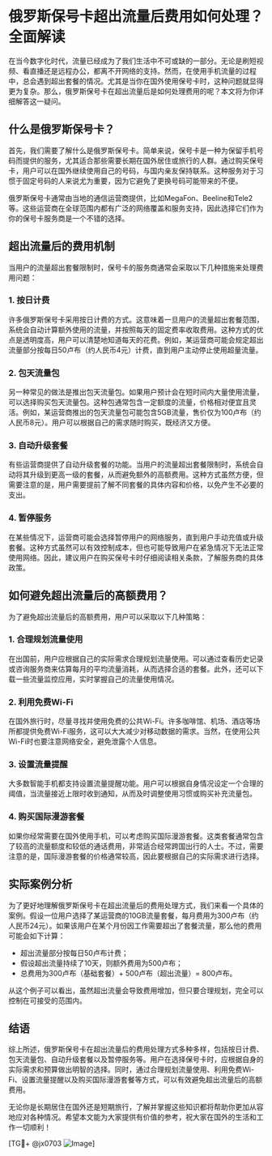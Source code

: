 # 俄罗斯保号卡超出流量后费用如何处理？全面解读

在当今数字化时代，流量已经成为了我们生活中不可或缺的一部分。无论是刷短视频、看直播还是远程办公，都离不开网络的支持。然而，在使用手机流量的过程中，总会遇到超出套餐的情况。尤其是当你在国外使用保号卡时，这种问题就显得更为复杂。那么，俄罗斯保号卡在超出流量后是如何处理费用的呢？本文将为你详细解答这一疑问。

## 什么是俄罗斯保号卡？

首先，我们需要了解什么是俄罗斯保号卡。简单来说，保号卡是一种为保留手机号码而提供的服务，尤其适合那些需要长期在国外居住或旅行的人群。通过购买保号卡，用户可以在国外继续使用自己的号码，与国内亲友保持联系。这种服务对于习惯于固定号码的人来说尤为重要，因为它避免了更换号码可能带来的不便。

俄罗斯保号卡通常由当地的通信运营商提供，比如MegaFon、Beeline和Tele2等。这些运营商在全球范围内都有广泛的网络覆盖和服务支持，因此选择它们作为你的保号卡服务商是一个不错的选择。

## 超出流量后的费用机制

当用户的流量超出套餐限制时，保号卡的服务商通常会采取以下几种措施来处理费用问题：

### 1. **按日计费**
许多俄罗斯保号卡采用按日计费的方式。这意味着一旦用户的流量超出套餐范围，系统会自动计算额外使用的流量，并按照每天的固定费率收取费用。这种方式的优点是透明度高，用户可以清楚地知道每天的花费。例如，某运营商可能会规定超出流量部分按每日50卢布（约人民币4元）计费，直到用户主动停止使用超量流量。

### 2. **包天流量包**
另一种常见的做法是推出包天流量包。如果用户预计会在短时间内大量使用流量，可以选择购买包天流量包。这种包通常包含一定额度的流量，价格相对便宜且灵活。例如，某运营商推出的包天流量包可能包含5GB流量，售价仅为100卢布（约人民币8元）。用户可以根据自己的需求随时购买，既经济又方便。

### 3. **自动升级套餐**
有些运营商提供了自动升级套餐的功能。当用户的流量超出套餐限制时，系统会自动将其升级到更高一级的套餐，从而避免额外的高额费用。这种方式虽然方便，但需要注意的是，用户需要提前了解不同套餐的具体内容和价格，以免产生不必要的支出。

### 4. **暂停服务**
在某些情况下，运营商可能会选择暂停用户的网络服务，直到用户手动充值或升级套餐。这种方式虽然可以有效控制成本，但也可能导致用户在紧急情况下无法正常使用网络。因此，建议用户在购买保号卡时仔细阅读相关条款，了解服务商的具体政策。

## 如何避免超出流量后的高额费用？

为了避免超出流量后的高额费用，用户可以采取以下几种策略：

### 1. **合理规划流量使用**
在出国前，用户应根据自己的实际需求合理规划流量使用。可以通过查看历史记录或咨询服务商来估算每月的平均流量消耗，从而选择合适的套餐。此外，还可以下载一些流量监控应用，实时掌握自己的流量使用情况。

### 2. **利用免费Wi-Fi**
在国外旅行时，尽量寻找并使用免费的公共Wi-Fi。许多咖啡馆、机场、酒店等场所都提供免费Wi-Fi服务，这可以大大减少对移动数据的需求。当然，在使用公共Wi-Fi时也要注意网络安全，避免泄露个人信息。

### 3. **设置流量提醒**
大多数智能手机都支持设置流量提醒功能。用户可以根据自身情况设定一个合理的阈值，当流量接近上限时收到通知，从而及时调整使用习惯或购买补充流量包。

### 4. **购买国际漫游套餐**
如果你经常需要在国外使用手机，可以考虑购买国际漫游套餐。这类套餐通常包含了较高的流量额度和较低的通话费用，非常适合经常跨国出行的人士。不过，需要注意的是，国际漫游套餐的价格通常较高，因此要根据自己的实际需求进行选择。

## 实际案例分析

为了更好地理解俄罗斯保号卡在超出流量后的费用处理方式，我们来看一个具体的案例。假设一位用户选择了某运营商的10GB流量套餐，每月费用为300卢布（约人民币24元）。如果该用户在某个月份因工作需要超出了套餐流量，那么他的费用可能会如下计算：

- 超出流量部分按每日50卢布计费；
- 假设超出流量持续了10天，则额外费用为500卢布；
- 总费用为300卢布（基础套餐）+ 500卢布（超出流量）= 800卢布。

从这个例子可以看出，虽然超出流量会导致费用增加，但只要合理规划，完全可以控制在可接受的范围内。

## 结语

综上所述，俄罗斯保号卡在超出流量后的费用处理方式多种多样，包括按日计费、包天流量包、自动升级套餐以及暂停服务等。用户在选择保号卡时，应根据自身的实际需求和预算做出明智的选择。同时，通过合理规划流量使用、利用免费Wi-Fi、设置流量提醒以及购买国际漫游套餐等方式，可以有效避免超出流量后的高额费用。

无论你是长期居住在国外还是短期旅行，了解并掌握这些知识都将帮助你更加从容地应对各种情况。希望本文能为大家提供有价值的参考，祝大家在国外的生活和工作一切顺利！

[TG💪+ @jx0703 ![Image](https://github.com/user-attachments/assets/dbca1d08-cadb-493c-b0ec-ad6f7a83f270)]